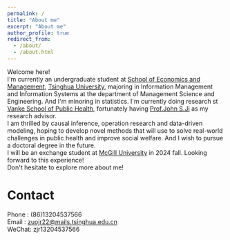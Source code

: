 ```yaml
---
permalink: /
title: "About me"
excerpt: "About me"
author_profile: true
redirect_from: 
  - /about/
  - /about.html
---
```


Welcome here!<br/>
I'm currently an undergraduate student at [School of Economics and Management](https://www.sem.tsinghua.edu.cn/en/), [Tsinghua University](https://www.tsinghua.edu.cn/en/), majoring in Information Management and Information Systems at the department of Management Science and Engineering. And I'm minoring in statistics. I'm currently doing research st [Vanke School of Public Health](https://vsph.tsinghua.edu.cn/en/), fortunately having [Prof.John S.Ji](https://vsph.tsinghua.edu.cn/en/info/1010/1041.htm) as my research advisor.<br/>
I am thrilled by causal inference, operation research and data-driven modeling, hoping to develop novel methods that will use to solve real-world challenges in public health and improve social welfare. And I wish to pursue a doctoral degree in the future.<br/>
I will be an exchange student at [McGill University](https://www.mcgill.ca/) in 2024 fall. Looking forward to this experience!<br/>
Don't hesitate to explore more about me!<br/>

Contact
======
Phone : (86)13204537566<br/>
Email : zuojr22@mails.tsinghua.edu.cn<br/>
WeChat: zjr13204537566
